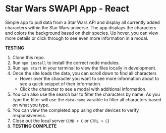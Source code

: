 # Star Wars SWAPI App - React

Simple app to pull data from a Star Wars API and display all currently added characters within the Star Wars universe. The app displays the characters and colors the background based on their species. Up hover, you can view more details or click through to see even more information in a modal.

**TESTING**

1. Clone this repo.
2. Run `npm install` to install the correct node modules.
3. Run `npm start` in your terminal to view the files locally in development.
4. Once the site loads the data, you can scroll down to find all characters
   - Hover over the character you want to see more information about to see a quick snippet of their information.
   - Click the character to see a modal with additional information.
5. You can also use the search bar to filter the characters by name. As you type the filter will use the `data-name` varaible to filter all characters based on what you type.
6. You can view the completed app using other devices to verify responsiveness.
7. Close out the local server (`CMD + C` or `CTRL + C`)
8. **TESTING COMPLETE**